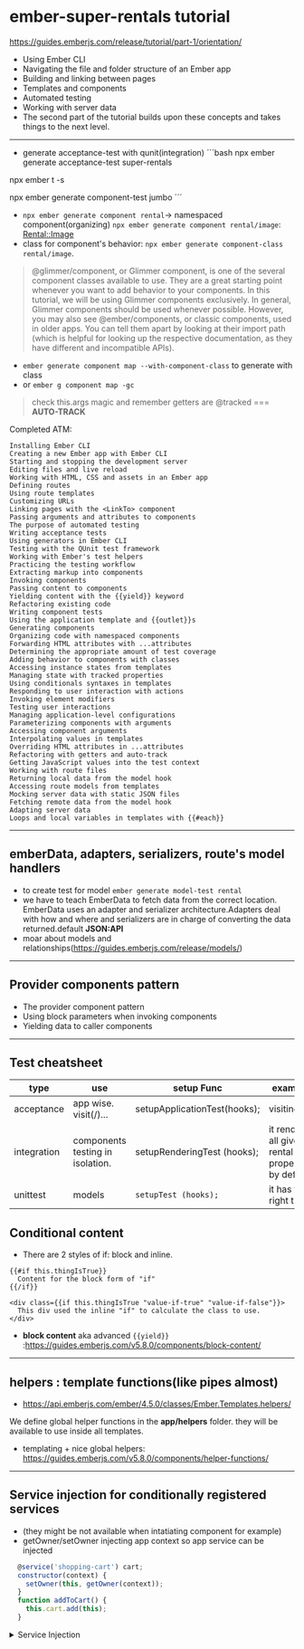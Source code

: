 # ember-super-rentals tutorial 
https://guides.emberjs.com/release/tutorial/part-1/orientation/

- Using Ember CLI
- Navigating the file and folder structure of an Ember app
- Building and linking between pages
- Templates and components
- Automated testing
- Working with server data
- The second part of the tutorial builds upon these concepts and takes things to the next level.
-----------------------------
- generate acceptance-test with qunit(integration)
´´´bash
npx ember generate acceptance-test super-rentals

npx ember t -s

npx ember generate component-test jumbo
´´´
- `npx ember generate component rental`-> namespaced component(organizing)
`npx ember generate component rental/image`: <Rental::Image>
-  class for component's behavior: `npx ember generate component-class rental/image`.
> @glimmer/component, or Glimmer component, is one of the several component classes available to use. They are a great starting point whenever you want to add behavior to your components. In this tutorial, we will be using Glimmer components exclusively.
> In general, Glimmer components should be used whenever possible. However, you may also see @ember/components, or classic components, used in older apps. You can tell them apart by looking at their import path (which is helpful for looking up the respective documentation, as they have different and incompatible APIs).

- `ember generate component map --with-component-class` to generate with class
- or `ember g component map -gc`

> check this.args magic and remember getters are @tracked === **AUTO-TRACK**

Completed ATM:
```
Installing Ember CLI
Creating a new Ember app with Ember CLI
Starting and stopping the development server
Editing files and live reload
Working with HTML, CSS and assets in an Ember app
Defining routes
Using route templates
Customizing URLs
Linking pages with the <LinkTo> component
Passing arguments and attributes to components
The purpose of automated testing
Writing acceptance tests
Using generators in Ember CLI
Testing with the QUnit test framework
Working with Ember's test helpers
Practicing the testing workflow
Extracting markup into components
Invoking components
Passing content to components
Yielding content with the {{yield}} keyword
Refactoring existing code
Writing component tests
Using the application template and {{outlet}}s
Generating components
Organizing code with namespaced components
Forwarding HTML attributes with ...attributes
Determining the appropriate amount of test coverage
Adding behavior to components with classes
Accessing instance states from templates
Managing state with tracked properties
Using conditionals syntaxes in templates
Responding to user interaction with actions
Invoking element modifiers
Testing user interactions
Managing application-level configurations
Parameterizing components with arguments
Accessing component arguments
Interpolating values in templates
Overriding HTML attributes in ...attributes
Refactoring with getters and auto-track
Getting JavaScript values into the test context
Working with route files
Returning local data from the model hook
Accessing route models from templates
Mocking server data with static JSON files
Fetching remote data from the model hook
Adapting server data
Loops and local variables in templates with {{#each}}
```
-------------------------------------
## emberData, adapters, serializers, route's model handlers
-  to create test for model `ember generate model-test rental`
- we have to teach EmberData to fetch data from the correct location.
EmberData uses an adapter and serializer architecture.Adapters deal with how and where and serializers are in charge of converting the data returned.default **JSON:API**
- moar about models and relationships(https://guides.emberjs.com/release/models/)

------------------------------
## Provider components pattern
- The provider component pattern
- Using block parameters when invoking components
- Yielding data to caller components
--------------------------------------
## Test cheatsheet

| type        | use                              | setup Func                   | example                                           |
|-------------|----------------------------------|------------------------------|---------------------------------------------------|
| acceptance  | app wise. visit(/)...            | setupApplicationTest(hooks); | visiting /                                        |
| integration | components testing in isolation. | setupRenderingTest (hooks);  | it renders all given rental properties by default |
| unittest    | models                           | ``setupTest (hooks);``       | it has the right type                             |

## Conditional content
-  There are 2 styles of if: block and inline.

```ember
{{#if this.thingIsTrue}}
  Content for the block form of "if"
{{/if}}

<div class={{if this.thingIsTrue "value-if-true" "value-if-false"}}>
  This div used the inline "if" to calculate the class to use.
</div>
```
- **block content** aka advanced `{{yield}}` :https://guides.emberjs.com/v5.8.0/components/block-content/
---------------------------
## helpers : template functions(like pipes almost) 
- https://api.emberjs.com/ember/4.5.0/classes/Ember.Templates.helpers/

We define global helper functions in the **app/helpers** folder. they will be available to use inside all templates.
- templating + nice global helpers: https://guides.emberjs.com/v5.8.0/components/helper-functions/
----------------------------------------

## Service injection for conditionally registered services
- (they might be not available when intatiating component for example)
- getOwner/setOwner injecting app context so
app service can be injected
```js
  @service('shopping-cart') cart;
  constructor(context) {
    setOwner(this, getOwner(context));
  }
  function addToCart() {
    this.cart.add(this);
  }
```

<details>
  <summary>Service Injection</summary>
  <p>
    In summary, setOwner ensures that the Item class has access to the shopping cart service, even if the service is conditionally registered. 😊
  </p>
  
  ```js

  import { service } from '@ember/service';
import { getOwner, setOwner } from '@ember/application';

class Item {
  @service('shopping-cart') cart;

  constructor(context) {
    setOwner(this, getOwner(context));
  }

  function addToCart() {
    this.cart.add(this);
  }
}

// On any framework object...
let item = new Item(this);
item.addToCart();
  ```
Sometimes a service may not exist (e.g., if it’s conditionally registered by an initializer).
``setOwner`` associates the owner (usually **the application**) with the current instance.::**gains access to services and other container-managed objects**.
In your example, this.cart (the shopping cart service) is injected into the Item class using setOwner.
Unlike traditional injection, which throws an error if the service doesn’t exist, setOwner allows more flexibility.
It lets you inject services even when they might not be available during component instantiation.
This approach is especially useful for cases where services are conditionally registered.
</details>
